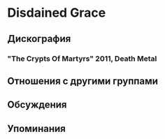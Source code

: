 # Disdained Grace



## Дискография

### "The Crypts Of Martyrs" 2011, Death Metal




## Отношения с другими группами


## Обсуждения


## Упоминания


